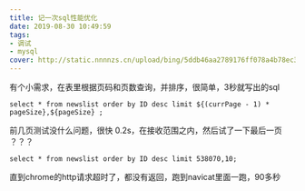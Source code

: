 ```yaml
---
title: 记一次sql性能优化
date: 2019-08-30 10:49:59
tags: 
- 调试
- mysql
cover: http://static.nnnnzs.cn/upload/bing/5ddb46aa2789176ff078a4b78ec39b04.png
---
```


有个小需求，在表里根据页码和页数查询，并排序，很简单，3秒就写出的sql
```mysql
select * from newslist order by ID desc limit ${(currPage - 1) * pageSize},${pageSize} ;
```
前几页测试没什么问题，很快
0.2s，在接收范围之内，然后试了一下最后一页
？？？
```mysql
select * from newslist order by ID desc limit 538070,10;
```
直到chrome的http请求超时了，都没有返回，跑到navicat里面一跑，90多秒

